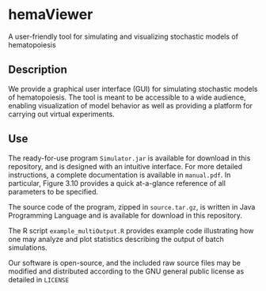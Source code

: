 hemaViewer
=====
A user-friendly tool for simulating and visualizing stochastic models of hematopoiesis

## Description
We provide a graphical user interface (GUI) for simulating stochastic models of hematopoiesis. The tool is meant to be accessible to a wide audience, enabling visualization of model behavior as well as providing a platform for carrying out virtual experiments. 

## Use
The ready-for-use program `Simulator.jar` is available for download in this repository, and is designed with an intuitive interface. For more detailed instructions, a complete documentation is available in `manual.pdf`. In particular, Figure 3.10 provides a quick at-a-glance reference of all parameters to be specified.

The source code of the program, zipped in `source.tar.gz`, is written in Java Programming Language and is available for download in this repository.

The R script `example_multiOutput.R` provides example code illustrating how one may analyze and plot statistics describing the output of batch simulations. 

Our software is open-source, and the included raw source files may be modified and distributed according to the GNU general public license as detailed in `LICENSE`

